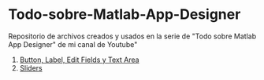 # Todo-sobre-Matlab-App-Designer
Repositorio de archivos creados y usados en la serie de "Todo sobre Matlab App Designer" de mi canal de Youtube"

1. [Button, Label, Edit Fields y Text Area](https://github.com/RolaValdez/Todo-sobre-Matlab-App-Designer/blob/main/BotonesyTexto.zip)
2. [Sliders](https://github.com/RolaValdez/Todo-sobre-Matlab-App-Designer/blob/main/Sliders.zip)
